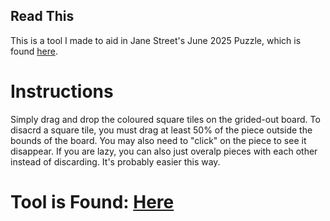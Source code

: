 
## Read This

This is a tool I made to aid in Jane Street's June 2025 Puzzle, which is found [here](https://www.janestreet.com/puzzles/current-puzzle/).

# Instructions

Simply drag and drop the coloured square tiles on the grided-out board. To disacrd a square tile, you must drag at least 50\% of the piece outside the bounds of the board. You may also need to "click" on the piece to see it disappear. If you are lazy, you can also just overalp pieces with each other instead of discarding. It's probably easier this way. 

# Tool is Found: [Here](https://camjeff.github.io/June2025/)
